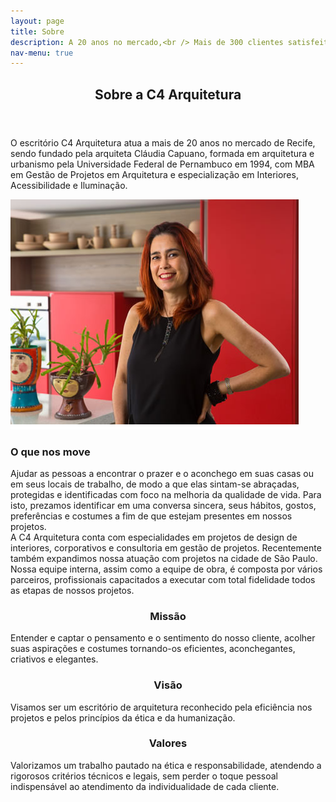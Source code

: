 ```yaml
---
layout: page
title: Sobre
description: A 20 anos no mercado,<br /> Mais de 300 clientes satisfeitos
nav-menu: true
---
```


<!-- Main -->
<div id="main" class="alt">

<!-- One -->
<section id="one">
	<div class="inner">
		<header class="major">
			<h1>Sobre a C4 Arquitetura</h1>
		</header>

<!-- Content -->
<p>O escritório C4 Arquitetura atua a mais de 20 anos no mercado de Recife, sendo fundado pela arquiteta Cláudia Capuano, formada em arquitetura e urbanismo pela Universidade Federal de Pernambuco em 1994, com MBA em Gestão de Projetos em Arquitetura e especialização em Interiores, Acessibilidade e Iluminação.</p>
<div class="row">
	<div class="4u 12u$(small)">
		<span class="image fit"><img src="assets/images/claudia.jpg" alt="" /></span>
	</div>
	<div class="8u$ 12u$(small)">
		<h3>O que nos move</h3>
		<p>Ajudar as pessoas a encontrar o prazer e o aconchego em suas casas ou em seus locais de trabalho, de modo a que elas sintam-se abraçadas, protegidas e identificadas com foco na melhoria da qualidade de vida. Para isto, prezamos identificar em uma conversa sincera, seus hábitos, gostos, preferências e costumes a fim de que estejam presentes em nossos projetos. <br/>A C4 Arquitetura conta com especialidades em projetos de design de interiores, corporativos e consultoria em gestão de projetos. Recentemente também expandimos nossa atuação com projetos na cidade de São Paulo. Nossa equipe interna, assim como a equipe de obra, é composta por vários parceiros, profissionais capacitados a executar com total fidelidade todos as etapas de nossos projetos.</p>
	</div>
	<!-- Break -->
	<div class="4u 12u$(medium)">
		<center><span class="icon fa-flag fa-2x" style="color: #3c3c3c"/></center>
		<center><h3>Missão</h3></center>
		<p>Entender e captar o pensamento e o sentimento do nosso cliente, acolher suas aspirações e costumes tornando-os eficientes, aconchegantes, criativos e elegantes.</p>
	</div>
	<div class="4u 12u$(medium)">
		<center><span class="icon fa-eye fa-2x" style="color: #3c3c3c"/></center>
		<center><h3>Visão</h3></center>
		<p>Visamos ser um escritório de arquitetura reconhecido pela eficiência nos projetos e pelos princípios da ética e da humanização.</p>
	</div>
	<div class="4u$ 12u$(medium)">
		<center><span class="icon fa-heart fa-2x" style="color: #3c3c3c"/></center>
		<center><h3>Valores</h3></center>
		<p>Valorizamos um trabalho pautado na ética e responsabilidade, atendendo a rigorosos critérios técnicos e legais, sem perder o toque pessoal indispensável ao atendimento da individualidade de cada cliente.</p>
	</div>
</div>
